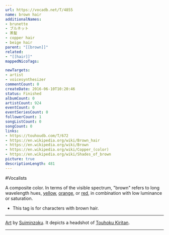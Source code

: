 ```yaml
---
url: https://vocadb.net/T/4855
name: brown hair
additionalNames: 
- brunette
- ブルネット
- 茶髪
- copper hair
- beige hair
parent: "[[brown]]"
related:
- "[[hair]]"
mappedNicoTags:

newTargets:
- artist
- voicesynthesizer
commentCount: 0
createDate: 2016-06-10T10:20:46
status: Finished
albumCount: 0
artistCount: 924
eventCount: 0
eventSeriesCount: 0
followerCount: 1
songListCount: 0
songCount: 0
links: 
- https://touhoudb.com/T/672
- https://en.wikipedia.org/wiki/Brown_hair
- https://en.wikipedia.org/wiki/Brown
- https://en.wikipedia.org/wiki/Copper_(color)
- https://en.wikipedia.org/wiki/Shades_of_brown
picture: true
descriptionLength: 481
---
```


#Vocalists

A composite color.
In terms of the visible spectrum, "brown" refers to long wavelength hues, [yellow](https://vocadb.net/T/8915/yellow), [orange](https://vocadb.net/T/8911/orange-color), or [red](https://vocadb.net/T/8912/red), in combination with low luminance or saturation.

- This tag is for characters with brown hair.

---
[Art](https://piapro.jp/t/YwWV) by [Suiminzoku](https://vocadb.net/Ar/127989). It depicts a headshot of [Touhoku Kiritan](https://vocadb.net/Ar/106530).

---

